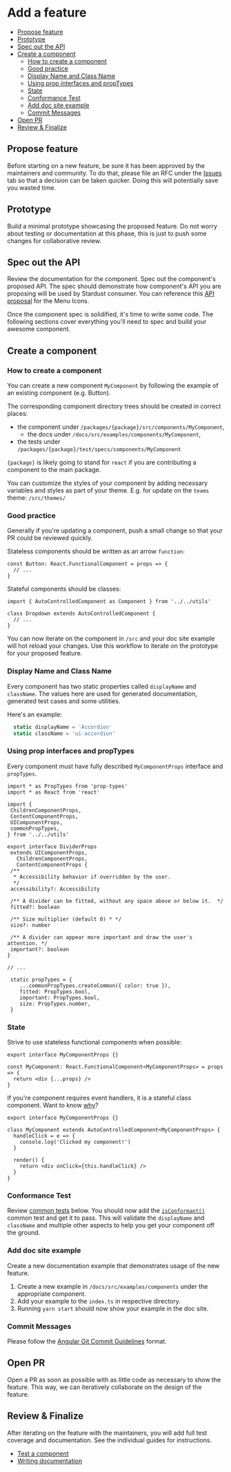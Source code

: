 # Add a feature

<!-- START doctoc generated TOC please keep comment here to allow auto update -->
<!-- DON'T EDIT THIS SECTION, INSTEAD RE-RUN doctoc TO UPDATE -->

- [Propose feature](#propose-feature)
- [Prototype](#prototype)
- [Spec out the API](#spec-out-the-api)
- [Create a component](#create-a-component)
  - [How to create a component](#how-to-create-a-component)
  - [Good practice](#good-practice)
  - [Display Name and Class Name](#display-name-and-class-name)
  - [Using prop interfaces and propTypes](#using-prop-interfaces-and-proptypes)
  - [State](#state)
  - [Conformance Test](#conformance-test)
  - [Add doc site example](#add-doc-site-example)
  - [Commit Messages](#commit-messages)
- [Open PR](#open-pr)
- [Review & Finalize](#review--finalize)

<!-- END doctoc generated TOC please keep comment here to allow auto update -->

## Propose feature

Before starting on a new feature, be sure it has been approved by the maintainers and community. To do that, please file an RFC under the [Issues][1] tab so that a decision can be taken quicker. Doing this will potentially save you wasted time.

## Prototype

Build a minimal prototype showcasing the proposed feature. Do not worry about testing or documentation at this phase, this is just to push some changes for collaborative review.

## Spec out the API

Review the documentation for the component. Spec out the component's proposed API. The spec should demonstrate how component's API you are proposing will be used by Stardust consumer. You can reference this [API proposal][2] for the Menu Icons.

Once the component spec is solidified, it's time to write some code. The following sections cover everything you'll need to spec and build your awesome component.

## Create a component

### How to create a component

You can create a new component `MyComponent` by following the example of an existing component (e.g. Button).

The corresponding component directory trees should be created in correct places:

- the component under `/packages/{package}/src/components/MyComponent`,
  - the docs under `/docs/src/examples/components/MyComponent`,
- the tests under `/packages/{package}/test/specs/components/MyComponent`

`{package}` is likely going to stand for `react` if you are contributing a component to the main package.

You can customize the styles of your component by adding necessary variables and styles as part of your theme.
E.g. for update on the `teams` theme: `/src/themes/`

### Good practice

Generally if you're updating a component, push a small change so that your PR could be reviewed quickly.

Stateless components should be written as an arrow `function`:

```tsx
const Button: React.FunctionalComponent = props => {
  // ...
}
```

Stateful components should be classes:

```tsx
import { AutoControlledComponent as Component } from '../../utils'

class Dropdown extends AutoControlledComponent {
  // ...
}
```

You can now iterate on the component in `/src` and your doc site example will hot reload your changes. Use this workflow to iterate on the prototype for your proposed feature.

### Display Name and Class Name

Every component has two static properties called `displayName` and `className`. The values here are used for generated documentation, generated test cases and some utilities.

Here's an example:

```ts
  static displayName = 'Accordion'
  static className = 'ui-accordion'
```

### Using prop interfaces and propTypes

Every component must have fully described `MyComponentProps` interface and `propTypes`.

```tsx
import * as PropTypes from 'prop-types'
import * as React from 'react'

import {
 ChildrenComponentProps,
 ContentComponentProps,
 UIComponentProps,
 commonPropTypes,
} from '../../utils'

export interface DividerProps
 extends UIComponentProps,
   ChildrenComponentProps,
   ContentComponentProps {
 /**
  * Accessibility behavior if overridden by the user.
  */
 accessibility?: Accessibility

 /** A divider can be fitted, without any space above or below it.  */
 fitted?: boolean

 /** Size multiplier (default 0) * */
 size?: number

 /** A divider can appear more important and draw the user's attention. */
 important?: boolean
}

// ...

 static propTypes = {
    ...commonPropTypes.createCommon({ color: true }),
    fitted: PropTypes.bool,
    important: PropTypes.bool,
    size: PropTypes.number,
 }
```

### State

Strive to use stateless functional components when possible:

```tsx
export interface MyComponentProps {}

const MyComponent: React.FunctionalComponent<MyComponentProps> = props => {
  return <div {...props} />
}
```

If you're component requires event handlers, it is a stateful class component. Want to know [why][8]?

```tsx
export interface MyComponentProps {}

class MyComponent extends AutoControlledComponent<MyComponentProps> {
  handleClick = e => {
    console.log('Clicked my component!')
  }

  render() {
    return <div onClick={this.handleClick} />
  }
}
```

### Conformance Test

Review [common tests](test-a-feature.md#common-tests) below. You should now add the [`isConformant()`](test-a-feature.md#isconformant-required) common test and get it to pass. This will validate the `displayName` and `className` and multiple other aspects to help you get your component off the ground.

### Add doc site example

Create a new documentation example that demonstrates usage of the new feature.

1. Create a new example in `/docs/src/examples/components` under the appropriate component.
1. Add your example to the `index.ts` in respective directory.
1. Running `yarn start` should now show your example in the doc site.

### Commit Messages

Please follow the [Angular Git Commit Guidelines][6] format.

## Open PR

Open a PR as soon as possible with as little code as necessary to show the feature. This way, we can iteratively collaborate on the design of the feature.

## Review & Finalize

After iterating on the feature with the maintainers, you will add full test coverage and documentation. See the individual guides for instructions.

- [Test a component](test-a-feature.md)
- [Writing documentation](document-a-feature.md)

[1]: https://github.com/stardust-ui/react/issues
[2]: https://github.com/stardust-ui/react/pull/73
[3]: https://github.com/stardust-ui/react/blob/master/packages/react/src/utils/AutoControlledComponent.tsx
[4]: https://facebook.github.io/react/docs/forms.html#controlled-components
[5]: https://facebook.github.io/react/docs/forms.html#uncontrolled-components
[6]: https://github.com/angular/angular/blob/master/CONTRIBUTING.md#commit
[7]: https://stardust-ui.github.io/react/glossary
[8]: https://github.com/Semantic-Org/Semantic-UI-React/issues/607

